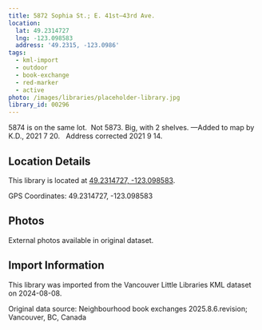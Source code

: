 ```yaml
---
title: 5872 Sophia St.; E. 41st—43rd Ave.
location:
  lat: 49.2314727
  lng: -123.098583
  address: '49.2315, -123.0986'
tags:
  - kml-import
  - outdoor
  - book-exchange
  - red-marker
  - active
photo: /images/libraries/placeholder-library.jpg
library_id: 00296
---
```

5874 is on the same lot.  Not 5873.
Big, with 2 shelves.
—Added to map by K.D., 2021 7 20.  
Address corrected 2021 9 14.

## Location Details

This library is located at [49.2314727, -123.098583](https://www.google.com/maps?q=49.2314727,-123.098583).

GPS Coordinates: 49.2314727, -123.098583

## Photos

External photos available in original dataset.

## Import Information

This library was imported from the Vancouver Little Libraries KML dataset on 2024-08-08.

Original data source: Neighbourhood book exchanges 2025.8.6.revision; Vancouver, BC, Canada
